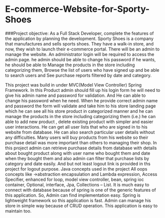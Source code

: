 # E-commerce-Website-for-Sporty-Shoes


###Project objective:
As a Full Stack Developer, complete the features of the application by planning the development. Sporty Shoes is a company that manufactures and sells sports shoes. They have a walk-in store, and now, they wish to launch their e-commerce portal. There will be an admin to manage the website. An administrator login will be required to access the admin page. he admin should be able to change his password if he wants, he should be able to Manage the products in the store including categorizing them, Browse the list of users who have signed up and be able to search users and See purchase reports filtered by date and category.


This project was build in under MVC(Model View Controller) Spring Framework. In this Product admin should fill up his login form he will need to give his admin name and password for validation. And He can able to change his password when he need. When he provide correct admin name and password the form will validate and take him to his store landing page which he can see all his store product in categorized manner and he can manage the products in the store including categorizing them (i.e.) he can able to add new product , delete existing product with simpler and easier user interactions. He can get all user lists that who are signed in to his website from database. He can also search particular user details without any difficulties. Many users will buy products from his website so their purchase detail was more important than others to managing their shop. In this project admin can retrieve purchase details from database with details about bought product along with user name who bought them and date when they bought them and also admin can filter that purchase lists by category and date easily. And but not least logout link is provided in ths project for logout purpose. 
Java concepts used in the project All oops concepts like ->abstraction encapsulation and  Lambda expression, Access Specifier, enhanced for loop, model view controller, bean, spring ioc container, Optional, interface, Jpa, Collections – List.
It is much easy to connect with database because of spring is one of the generic features of this application. So,  Admin can find implementation easy. Spring is lightweight framework so this application is fast. Admin can manage his store in simple way because of CRUD operation. This application is easy to maintain too.
